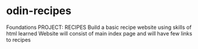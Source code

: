 # odin-recipes
Foundations PROJECT: RECIPES
Build a basic recipe website using skills of html learned
    Website will consist of main index page and will have few links to recipes 

    
